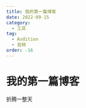 ```yaml
---
title: 我的第一篇博客
date: 2022-09-15
category:
  - 工具
tag:
  - Audition
  - 音频
order: -16
---
```






# 我的第一篇博客

折腾一整天